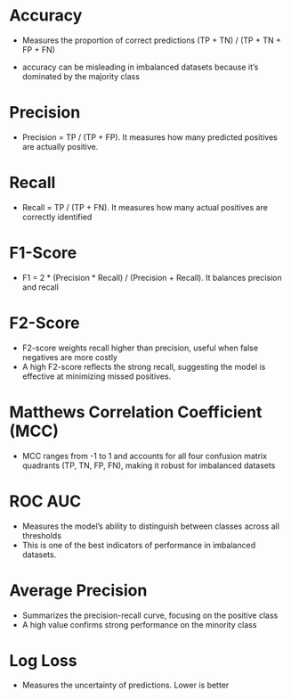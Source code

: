 # Accuracy

- Measures the proportion of correct predictions (TP + TN) / (TP + TN + FP + FN)

- accuracy can be misleading in imbalanced datasets because it’s dominated by the majority class

# Precision

- Precision = TP / (TP + FP). It measures how many predicted positives are actually positive.

# Recall

- Recall = TP / (TP + FN). It measures how many actual positives are correctly identified

# F1-Score

- F1 = 2 * (Precision * Recall) / (Precision + Recall). It balances precision and recall

# F2-Score

- F2-score weights recall higher than precision, useful when false negatives are more costly
- A high F2-score reflects the strong recall, suggesting the model is effective at minimizing missed positives.

# Matthews Correlation Coefficient (MCC)

- MCC ranges from -1 to 1 and accounts for all four confusion matrix quadrants (TP, TN, FP, FN), making it robust for imbalanced datasets

# ROC AUC

- Measures the model’s ability to distinguish between classes across all thresholds
- This is one of the best indicators of performance in imbalanced datasets.

# Average Precision

- Summarizes the precision-recall curve, focusing on the positive class
- A high value confirms strong performance on the minority class

# Log Loss

- Measures the uncertainty of predictions. Lower is better
